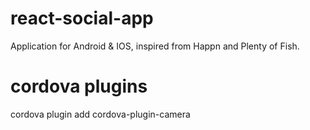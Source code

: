 # react-social-app
Application for Android & IOS, inspired from Happn and Plenty of Fish.


# cordova plugins
cordova plugin add cordova-plugin-camera
